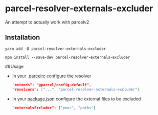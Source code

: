 # parcel-resolver-externals-excluder

An attempt to actually work with parcelv2

## Installation

`yarn add -D parcel-resolver-externals-excluder`

`npm install --save-dev parcel-resolver-externals-excluder`

##Usage 

- In your [.parcelrc](https://v2.parceljs.org/configuration/plugin-configuration/) configure the resolver

  ```json
  "extends": "@parcel/config-default",
  "resolvers": ["...", "parcel-resolver-externals-excluder"]
  ```

- In your [package.json](https://docs.npmjs.com/cli/v7/configuring-npm/package-json) configure the external files to be excluded
  ```json
  "externalsExcluder": ["your", "paths"]
  ```
